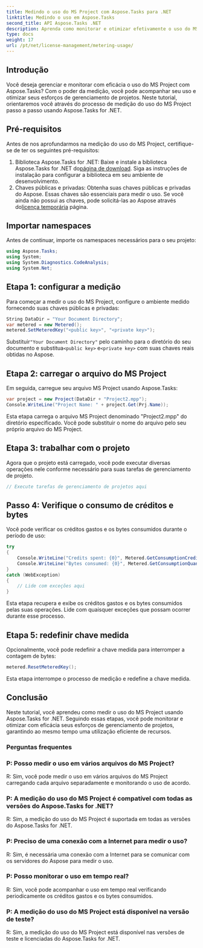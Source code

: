 ```yaml
---
title: Medindo o uso do MS Project com Aspose.Tasks para .NET
linktitle: Medindo o uso em Aspose.Tasks
second_title: API Aspose.Tasks .NET
description: Aprenda como monitorar e otimizar efetivamente o uso do MS Project com Aspose.Tasks for .NET. Guia passo a passo para gerenciamento eficiente de projetos.
type: docs
weight: 17
url: /pt/net/license-management/metering-usage/
---
```

## Introdução
Você deseja gerenciar e monitorar com eficácia o uso do MS Project com Aspose.Tasks? Com o poder da medição, você pode acompanhar seu uso e otimizar seus esforços de gerenciamento de projetos. Neste tutorial, orientaremos você através do processo de medição do uso do MS Project passo a passo usando Aspose.Tasks for .NET.
## Pré-requisitos
Antes de nos aprofundarmos na medição do uso do MS Project, certifique-se de ter os seguintes pré-requisitos:
1.  Biblioteca Aspose.Tasks for .NET: Baixe e instale a biblioteca Aspose.Tasks for .NET do[página de download](https://releases.aspose.com/tasks/net/). Siga as instruções de instalação para configurar a biblioteca em seu ambiente de desenvolvimento.
2.  Chaves públicas e privadas: Obtenha suas chaves públicas e privadas do Aspose. Essas chaves são essenciais para medir o uso. Se você ainda não possui as chaves, pode solicitá-las ao Aspose através do[licença temporária](https://purchase.aspose.com/temporary-license/) página.

## Importar namespaces
Antes de continuar, importe os namespaces necessários para o seu projeto:
```csharp
using Aspose.Tasks;
using System;
using System.Diagnostics.CodeAnalysis;
using System.Net;

```
## Etapa 1: configurar a medição
Para começar a medir o uso do MS Project, configure o ambiente medido fornecendo suas chaves públicas e privadas:
```csharp
String DataDir = "Your Document Directory";
var metered = new Metered();
metered.SetMeteredKey("<public key>", "<private key>");
```
 Substituir`"Your Document Directory"` pelo caminho para o diretório do seu documento e substitua`<public key>` e`<private key>` com suas chaves reais obtidas no Aspose.
## Etapa 2: carregar o arquivo do MS Project
Em seguida, carregue seu arquivo MS Project usando Aspose.Tasks:
```csharp
var project = new Project(DataDir + "Project2.mpp");
Console.WriteLine("Project Name: " + project.Get(Prj.Name));
```
Esta etapa carrega o arquivo MS Project denominado "Project2.mpp" do diretório especificado. Você pode substituir o nome do arquivo pelo seu próprio arquivo do MS Project.
## Etapa 3: trabalhar com o projeto
Agora que o projeto está carregado, você pode executar diversas operações nele conforme necessário para suas tarefas de gerenciamento de projeto.
```csharp
// Execute tarefas de gerenciamento de projetos aqui
```
## Passo 4: Verifique o consumo de créditos e bytes
Você pode verificar os créditos gastos e os bytes consumidos durante o período de uso:
```csharp
try
{
    Console.WriteLine("Credits spent: {0}", Metered.GetConsumptionCredit());
    Console.WriteLine("Bytes consumed: {0}", Metered.GetConsumptionQuantity());
}
catch (WebException)
{
    // Lide com exceções aqui
}
```
Esta etapa recupera e exibe os créditos gastos e os bytes consumidos pelas suas operações. Lide com quaisquer exceções que possam ocorrer durante esse processo.
## Etapa 5: redefinir chave medida
Opcionalmente, você pode redefinir a chave medida para interromper a contagem de bytes:
```csharp
metered.ResetMeteredKey();
```
Esta etapa interrompe o processo de medição e redefine a chave medida.

## Conclusão
Neste tutorial, você aprendeu como medir o uso do MS Project usando Aspose.Tasks for .NET. Seguindo essas etapas, você pode monitorar e otimizar com eficácia seus esforços de gerenciamento de projetos, garantindo ao mesmo tempo uma utilização eficiente de recursos.
### Perguntas frequentes
### P: Posso medir o uso em vários arquivos do MS Project?
R: Sim, você pode medir o uso em vários arquivos do MS Project carregando cada arquivo separadamente e monitorando o uso de acordo.
### P: A medição do uso do MS Project é compatível com todas as versões do Aspose.Tasks for .NET?
R: Sim, a medição do uso do MS Project é suportada em todas as versões do Aspose.Tasks for .NET.
### P: Preciso de uma conexão com a Internet para medir o uso?
R: Sim, é necessária uma conexão com a Internet para se comunicar com os servidores do Aspose para medir o uso.
### P: Posso monitorar o uso em tempo real?
R: Sim, você pode acompanhar o uso em tempo real verificando periodicamente os créditos gastos e os bytes consumidos.
### P: A medição do uso do MS Project está disponível na versão de teste?
R: Sim, a medição do uso do MS Project está disponível nas versões de teste e licenciadas do Aspose.Tasks for .NET.